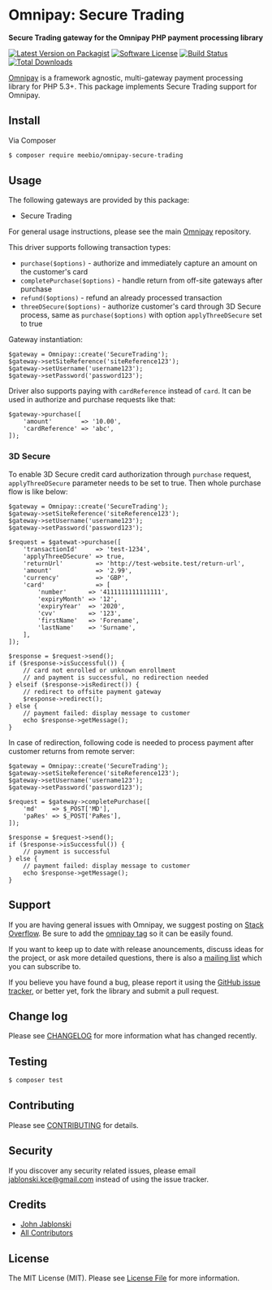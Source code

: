 # Omnipay: Secure Trading

**Secure Trading gateway for the Omnipay PHP payment processing library**

[![Latest Version on Packagist](https://img.shields.io/packagist/v/meebio/omnipay-secure-trading.svg?style=flat-square)](https://packagist.org/packages/meebio/omnipay-secure-trading)
[![Software License](https://img.shields.io/badge/license-MIT-brightgreen.svg?style=flat-square)](LICENSE.md)
[![Build Status](https://img.shields.io/travis/meebio/omnipay-secure-trading/master.svg?style=flat-square)](https://travis-ci.org/meebio/omnipay-secure-trading)
[![Total Downloads](https://img.shields.io/packagist/dt/meebio/omnipay-secure-trading.svg?style=flat-square)](https://packagist.org/packages/meebio/omnipay-secure-trading)


[Omnipay](https://github.com/thephpleague/omnipay) is a framework agnostic, multi-gateway payment
processing library for PHP 5.3+. This package implements Secure Trading support for Omnipay.

## Install

Via Composer

``` bash
$ composer require meebio/omnipay-secure-trading
```

## Usage

The following gateways are provided by this package:

 * Secure Trading

For general usage instructions, please see the main [Omnipay](https://github.com/thephpleague/omnipay) repository.

This driver supports following transaction types:

- `purchase($options)` - authorize and immediately capture an amount on the customer's card
- `completePurchase($options)` - handle return from off-site gateways after purchase
- `refund($options)` - refund an already processed transaction
- `threeDSecure($options)` - authorize customer's card through 3D Secure process, same as `purchase($options)`
 with option `applyThreeDSecure` set to true

Gateway instantiation:

    $gateway = Omnipay::create('SecureTrading');
    $gateway->setSiteReference('siteReference123');
    $gateway->setUsername('username123');
    $gateway->setPassword('password123');

Driver also supports paying with `cardReference` instead of `card`.
 It can be used in authorize and purchase requests like that:

    $gateway->purchase([
        'amount'        => '10.00',
        'cardReference' => 'abc',
    ]);
    
### 3D Secure
To enable 3D Secure credit card authorization through `purchase` request, `applyThreeDSecure` parameter needs to be set to true. Then whole purchase flow is like below:

    $gateway = Omnipay::create('SecureTrading');
    $gateway->setSiteReference('siteReference123');
    $gateway->setUsername('username123');
    $gateway->setPassword('password123');
    
    $request = $gatewat->purchase([
        'transactionId'     => 'test-1234',
        'applyThreeDSecure' => true,
        'returnUrl'         => 'http://test-website.test/return-url',
        'amount'            => '2.99',
        'currency'          => 'GBP',
        'card'              => [
            'number'      => '4111111111111111',
            'expiryMonth' => '12',
            'expiryYear'  => '2020',
            'cvv'         => '123',
            'firstName'   => 'Forename',
            'lastName'    => 'Surname',
        ],
    ]);
    
    $response = $request->send();
    if ($response->isSuccessful()) {
        // card not enrolled or unknown enrollment
        // and payment is successful, no redirection needed
    } elseif ($response->isRedirect()) {
        // redirect to offsite payment gateway
        $response->redirect();
    } else {
        // payment failed: display message to customer
        echo $response->getMessage();
    }
    
In case of redirection, following code is needed to process payment after customer returns from remote server:
    
    $gateway = Omnipay::create('SecureTrading');
    $gateway->setSiteReference('siteReference123');
    $gateway->setUsername('username123');
    $gateway->setPassword('password123');
        
    $request = $gateway->completePurchase([
        'md'    => $_POST['MD'],
        'paRes' => $_POST['PaRes'],
    ]);
    
    $response = $request->send();
    if ($response->isSuccessful()) {
        // payment is successful
    } else {
        // payment failed: display message to customer
        echo $response->getMessage();
    }


## Support

If you are having general issues with Omnipay, we suggest posting on
[Stack Overflow](http://stackoverflow.com/). Be sure to add the
[omnipay tag](http://stackoverflow.com/questions/tagged/omnipay) so it can be easily found.

If you want to keep up to date with release anouncements, discuss ideas for the project,
or ask more detailed questions, there is also a [mailing list](https://groups.google.com/forum/#!forum/omnipay) which
you can subscribe to.

If you believe you have found a bug, please report it using the [GitHub issue tracker](https://github.com/meebio/omnipay-secure-trading/issues),
or better yet, fork the library and submit a pull request.

## Change log

Please see [CHANGELOG](CHANGELOG.md) for more information what has changed recently.

## Testing

``` bash
$ composer test
```

## Contributing

Please see [CONTRIBUTING](CONTRIBUTING.md) for details.

## Security

If you discover any security related issues, please email jablonski.kce@gmail.com instead of using the issue tracker.

## Credits

- [John Jablonski](https://github.com/jan-j)
- [All Contributors](../../contributors)

## License

The MIT License (MIT). Please see [License File](LICENSE.md) for more information.
